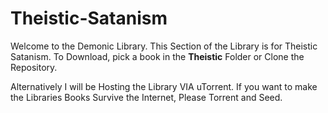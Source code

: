 # Theistic-Satanism
Welcome to the Demonic Library. This Section of the Library is for Theistic Satanism.
To Download, pick a book in the **Theistic** Folder or Clone the Repository.

Alternatively I will be Hosting the Library VIA uTorrent.
If you want to make the Libraries Books Survive the Internet, Please Torrent and Seed.
